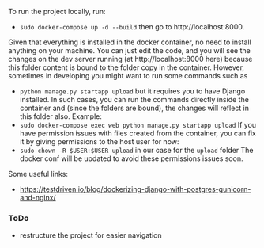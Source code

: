 To run the project locally, run:
* `sudo docker-compose up -d --build`
then go to http://localhost:8000.

Given that everything is installed in the docker container, no need to 
install anything on your machine. You can just edit the code, and you will 
see the changes on the dev server running (at http://localhost:8000 here) 
because this folder content is bound to the folder copy in the container.
However, sometimes in developing you might want to run some commands such as 
* `python manage.py startapp upload` but it requires you to have Django
installed. 
In such cases, you can run the commands directly inside the container 
and (since the folders are bound), the changes will reflect in this folder also.
Example:
* `sudo docker-compose exec web python manage.py startapp upload`
If you have permission issues with files created from the container, you can
fix it by giving permissions to the host user for now:
* `sudo chown -R $USER:$USER upload` in our case for the `upload` folder
The docker conf will be updated to avoid these permissions issues soon.

Some useful links:
* https://testdriven.io/blog/dockerizing-django-with-postgres-gunicorn-and-nginx/


### ToDo
* restructure the project for easier navigation
